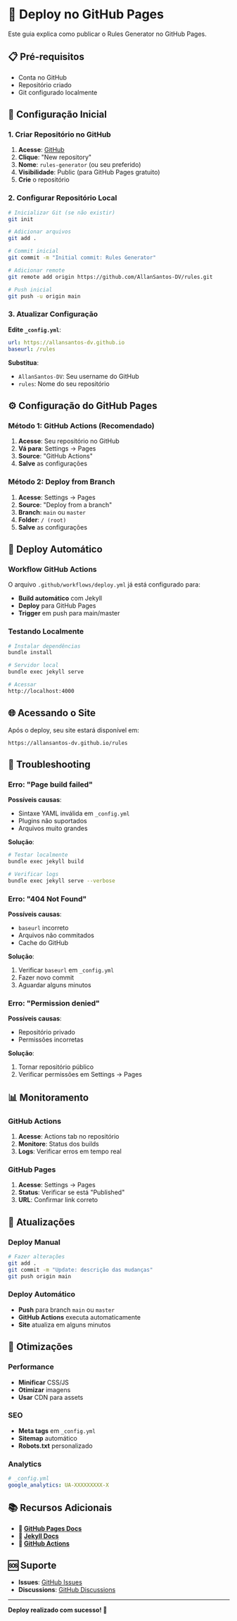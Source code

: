 # 🚀 Deploy no GitHub Pages

Este guia explica como publicar o Rules Generator no GitHub Pages.

## 📋 Pré-requisitos

- Conta no GitHub
- Repositório criado
- Git configurado localmente

## 🔧 Configuração Inicial

### 1. Criar Repositório no GitHub

1. **Acesse**: [GitHub](https://github.com)
2. **Clique**: "New repository"
3. **Nome**: `rules-generator` (ou seu preferido)
4. **Visibilidade**: Public (para GitHub Pages gratuito)
5. **Crie** o repositório

### 2. Configurar Repositório Local

```bash
# Inicializar Git (se não existir)
git init

# Adicionar arquivos
git add .

# Commit inicial
git commit -m "Initial commit: Rules Generator"

# Adicionar remote
git remote add origin https://github.com/AllanSantos-DV/rules.git

# Push inicial
git push -u origin main
```

### 3. Atualizar Configuração

**Edite `_config.yml`**:
```yaml
url: https://allansantos-dv.github.io
baseurl: /rules
```

**Substitua**:
- `AllanSantos-DV`: Seu username do GitHub
- `rules`: Nome do seu repositório

## ⚙️ Configuração do GitHub Pages

### Método 1: GitHub Actions (Recomendado)

1. **Acesse**: Seu repositório no GitHub
2. **Vá para**: Settings → Pages
3. **Source**: "GitHub Actions"
4. **Salve** as configurações

### Método 2: Deploy from Branch

1. **Acesse**: Settings → Pages
2. **Source**: "Deploy from a branch"
3. **Branch**: `main` ou `master`
4. **Folder**: `/ (root)`
5. **Salve** as configurações

## 🔄 Deploy Automático

### Workflow GitHub Actions

O arquivo `.github/workflows/deploy.yml` já está configurado para:

- **Build automático** com Jekyll
- **Deploy** para GitHub Pages
- **Trigger** em push para main/master

### Testando Localmente

```bash
# Instalar dependências
bundle install

# Servidor local
bundle exec jekyll serve

# Acessar
http://localhost:4000
```

## 🌐 Acessando o Site

Após o deploy, seu site estará disponível em:

```
https://allansantos-dv.github.io/rules
```

## 🔧 Troubleshooting

### Erro: "Page build failed"

**Possíveis causas**:
- Sintaxe YAML inválida em `_config.yml`
- Plugins não suportados
- Arquivos muito grandes

**Solução**:
```bash
# Testar localmente
bundle exec jekyll build

# Verificar logs
bundle exec jekyll serve --verbose
```

### Erro: "404 Not Found"

**Possíveis causas**:
- `baseurl` incorreto
- Arquivos não commitados
- Cache do GitHub

**Solução**:
1. Verificar `baseurl` em `_config.yml`
2. Fazer novo commit
3. Aguardar alguns minutos

### Erro: "Permission denied"

**Possíveis causas**:
- Repositório privado
- Permissões incorretas

**Solução**:
1. Tornar repositório público
2. Verificar permissões em Settings → Pages

## 📊 Monitoramento

### GitHub Actions

1. **Acesse**: Actions tab no repositório
2. **Monitore**: Status dos builds
3. **Logs**: Verificar erros em tempo real

### GitHub Pages

1. **Acesse**: Settings → Pages
2. **Status**: Verificar se está "Published"
3. **URL**: Confirmar link correto

## 🔄 Atualizações

### Deploy Manual

```bash
# Fazer alterações
git add .
git commit -m "Update: descrição das mudanças"
git push origin main
```

### Deploy Automático

- **Push** para branch `main` ou `master`
- **GitHub Actions** executa automaticamente
- **Site** atualiza em alguns minutos

## 🎯 Otimizações

### Performance

- **Minificar** CSS/JS
- **Otimizar** imagens
- **Usar** CDN para assets

### SEO

- **Meta tags** em `_config.yml`
- **Sitemap** automático
- **Robots.txt** personalizado

### Analytics

```yaml
# _config.yml
google_analytics: UA-XXXXXXXXX-X
```

## 📚 Recursos Adicionais

- **📄 [GitHub Pages Docs](https://docs.github.com/en/pages)**
- **📄 [Jekyll Docs](https://jekyllrb.com/docs/)**
- **📄 [GitHub Actions](https://docs.github.com/en/actions)**

## 🆘 Suporte

- **Issues**: [GitHub Issues](https://github.com/AllanSantos-DV/rules/issues)
- **Discussions**: [GitHub Discussions](https://github.com/AllanSantos-DV/rules/discussions)

---

**Deploy realizado com sucesso! 🎉**
